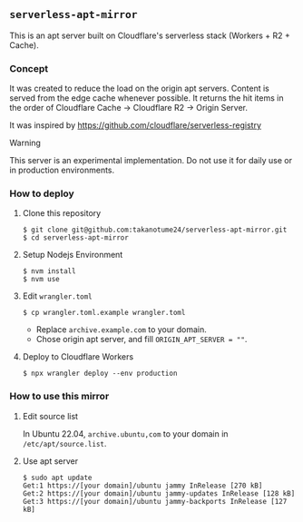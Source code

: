 ## `serverless-apt-mirror`

This is an apt server built on Cloudflare's serverless stack (Workers + R2 + Cache).


### Concept

It was created to reduce the load on the origin apt servers. Content is served from the edge cache whenever possible.
It returns the hit items in the order of Cloudflare Cache -> Cloudflare R2 -> Origin Server.

It was inspired by <https://github.com/cloudflare/serverless-registry>

> [!WARNING]
> This server is an experimental implementation. Do not use it for daily use or in production environments.


### How to deploy

1. Clone this repository

	```
	$ git clone git@github.com:takanotume24/serverless-apt-mirror.git
	$ cd serverless-apt-mirror
	```

1. Setup Nodejs Environment

	```
	$ nvm install
	$ nvm use
	```

1. Edit `wrangler.toml`

	```
	$ cp wrangler.toml.example wrangler.toml
	```

	- Replace `archive.example.com` to your domain.
	- Chose origin apt server, and fill `ORIGIN_APT_SERVER = ""`.

1. Deploy to Cloudflare Workers

	```
	$ npx wrangler deploy --env production
	```

### How to use this mirror

1. Edit source list

	In Ubuntu 22.04, `archive.ubuntu,com` to your domain in `/etc/apt/source.list`.

1. Use apt server

	```
	$ sudo apt update
	Get:1 https://[your domain]/ubuntu jammy InRelease [270 kB]
	Get:2 https://[your domain]/ubuntu jammy-updates InRelease [128 kB]
	Get:3 https://[your domain]/ubuntu jammy-backports InRelease [127 kB]
	```

